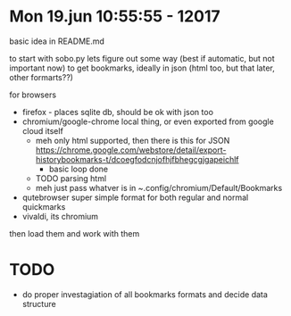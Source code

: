 # Mon 19.jun 10:55:55 - 12017

basic idea in README.md

to start with sobo.py lets figure out some way (best if automatic, but not important now)
to get bookmarks, ideally in json (html too, but that later, other formarts??)

for browsers
* firefox - places sqlite db, should be ok with json too
* chromium/google-chrome local thing, or even exported from google cloud itself
  * meh only html supported, then there is this for JSON https://chrome.google.com/webstore/detail/export-historybookmarks-t/dcoegfodcnjofhjfbhegcgjgapeichlf
    * basic loop done
  * TODO parsing html
  * meh just pass whatver is in ~.config/chromium/Default/Bookmarks
* qutebrowser super simple format for both regular and normal quickmarks
* vivaldi, its chromium

then load them and work with them

# TODO
* do proper investagiation of all bookmarks formats and decide data structure

